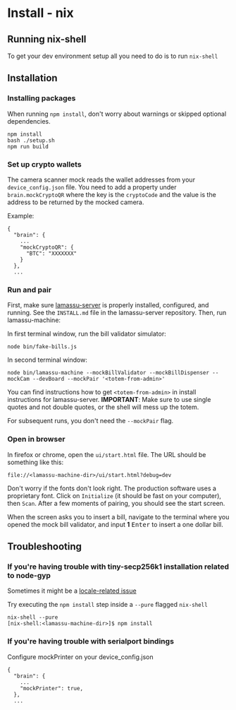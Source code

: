# Install - nix

## Running nix-shell

To get your dev environment setup all you need to do is to run `nix-shell`

## Installation

### Installing packages

When running ``npm install``, don't worry about warnings or skipped optional dependencies. 

```
npm install
bash ./setup.sh
npm run build
```

### Set up crypto wallets

The camera scanner mock reads the wallet addresses from your ``device_config.json`` file. You need to add a property under ``brain.mockCryptoQR`` where the key is the ``cryptoCode`` and the value is the address to be returned by the mocked camera.

Example:

```
{
  "brain": {
    ...
    "mockCryptoQR": {
      "BTC": "XXXXXXX"
    }
  },
  ...
```

### Run and pair

First, make sure [lamassu-server](https://github.com/lamassu/lamassu-server) is properly installed, configured, and running. See the ``INSTALL.md`` file in the lamassu-server repository. Then, run lamassu-machine:

In first terminal window, run the bill validator simulator:

```
node bin/fake-bills.js
```

In second terminal window:

```
node bin/lamassu-machine --mockBillValidator --mockBillDispenser --mockCam --devBoard --mockPair '<totem-from-admin>'
```

You can find instructions how to get ``<totem-from-admin>`` in install instructions for lamassu-server. **IMPORTANT**: Make sure to use single quotes and not double quotes, or the shell will mess up the totem.

For subsequent runs, you don't need the ``--mockPair`` flag.

### Open in browser

In firefox or chrome, open the ``ui/start.html`` file. The URL should be something like this:

```
file://<lamassu-machine-dir>/ui/start.html?debug=dev
```

Don't worry if the fonts don't look right. The production software uses a proprietary font. Click on ``Initialize`` (it should be fast on your computer), then ``Scan``. After a few moments of pairing, you should see the start screen.

When the screen asks you to insert a bill, navigate to the terminal
where you opened the mock bill validator, and input **1** <kbd>Enter</kbd>
to insert a one dollar bill.

## Troubleshooting 

### If you're having trouble with tiny-secp256k1 installation related to node-gyp 

Sometimes it might be a [locale-related issue](https://github.com/NixOS/nixpkgs/issues/32848)

Try executing the `npm install` step inside a `--pure` flagged `nix-shell`

```
nix-shell --pure
[nix-shell:<lamassu-machine-dir>]$ npm install
```

### If you're having trouble with serialport bindings

Configure mockPrinter on your device_config.json

```
{
  "brain": {
    ...
    "mockPrinter": true,
  },
  ...
```